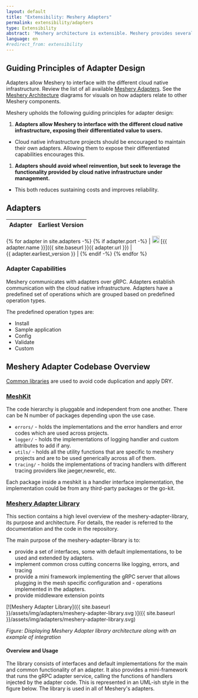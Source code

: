 ```yaml
---
layout: default
title: "Extensibility: Meshery Adapters"
permalink: extensibility/adapters
type: Extensibility
abstract: 'Meshery architecture is extensible. Meshery provides several extension points for working with different cloud native infrastructure via <a href="extensibility#adapters">adapters</a>, <a href="extensibility#load-generators">load generators</a> and <a href="extensibility#providers">providers</a>.'
language: en
#redirect_from: extensibility
---
```



## Guiding Principles of Adapter Design

Adapters allow Meshery to interface with the different cloud native infrastructure. Review the list of all available [Meshery Adapters](../concepts/architecture/adapters). See the [Meshery Architecture](../concepts/architecture/architecture.md) diagrams for visuals on how adapters relate to other Meshery components.

Meshery upholds the following guiding principles for adapter design:

1. **Adapters allow Meshery to interface with the different cloud native infrastructure, exposing their differentiated value to users.**
  - Cloud native infrastructure projects should be encouraged to maintain their own adapters. Allowing them to expose their differentiated capabilities encourages this.
1. **Adapters should avoid wheel reinvention, but seek to leverage the functionality provided by cloud native infrastructure under management.**
  - This both reduces sustaining costs and improves reliability.

## Adapters

| Adapter | Earliest Version |
| :----------: | :--------------: |
{% for adapter in site.adapters -%}
{% if adapter.port -%}
| <img src="{{ adapter.image }}" style="width:20px" /> [{{ adapter.name }}]({{ site.baseurl }}{{ adapter.url }}) |&nbsp; &nbsp; &nbsp; &nbsp; &nbsp; &nbsp; &nbsp; &nbsp; &nbsp; &nbsp; &nbsp; &nbsp; &nbsp; &nbsp; &nbsp;&nbsp; &nbsp; &nbsp; &nbsp; &nbsp; &nbsp; {{ adapter.earliest_version }} |
{% endif -%}
{% endfor %}

### Adapter Capabilities

Meshery communicates with adapters over gRPC. Adapters establish communication with the cloud native infrastructure. Adapters have a predefined set of operations which are grouped based on predefined operation types.

The predefined operation types are:

- Install
- Sample application
- Config
- Validate
- Custom

## Meshery Adapter Codebase Overview

[Common libraries](https://docs.google.com/presentation/d/1uQU7e_evJ8IMIzlLoBi3jQSRvpKsl_-K1COVGjJVs30/edit#) are used to avoid code duplication and apply DRY.

### [MeshKit](https://github.com/meshery/meshkit)

The code hierarchy is pluggable and independent from one another. There can be N number of packages depending upon the use case.
- `errors/` - holds the implementations and the error handlers and error codes which are used across projects.
- `logger/` - holds the implementations of logging handler and custom attributes to add if any.
- `utils/` - holds all the utility functions that are specific to meshery projects and are to be used generically across all of them.
- `tracing/` - holds the implementations of tracing handlers with different tracing providers like jaeger,newrelic, etc.

Each package inside a meshkit is a handler interface implementation, the implementation could be from any third-party packages or the go-kit.

### [Meshery Adapter Library](https://github.com/meshery/meshery-adapter-library)

This section contains a high level overview of the meshery-adapter-library, its purpose and architecture. For details, the reader is referred to the documentation and the code in the repository.

The main purpose of the meshery-adapter-library is to:
- provide a set of interfaces, some with default implementations, to be used and extended by adapters.
- implement common cross cutting concerns like logging, errors, and tracing
- provide a mini framework implementing the gRPC server that allows plugging in the mesh specific configuration and - operations implemented in the adapters.
- provide middleware extension points

[![Meshery Adapter Library]({{ site.baseurl }}/assets/img/adapters/meshery-adapter-library.svg
)]({{ site.baseurl }}/assets/img/adapters/meshery-adapter-library.svg)

_Figure: Displaying Meshery Adapter library architecture along with an example of integration_

#### Overview and Usage

The library consists of interfaces and default implementations for the main and common functionality of an adapter. It also provides a mini-framework that runs the gRPC adapter service, calling the functions of handlers injected by the adapter code. This is represented in an UML-ish style in the figure below. The library is used in all of Meshery's adapters.
